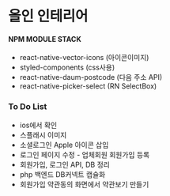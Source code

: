 # 올인 인테리어

#### NPM MODULE STACK
* react-native-vector-icons (아이콘이미지)
* styled-components (css사용)
* react-native-daum-postcode (다음 주소 API)
* react-native-picker-select (RN SelectBox)

### To Do List
* ios에서 확인
* 스플래시 이미지
* 소셜로그인 Apple 아이콘 삽입
* 로그인 페이지 수정 - 업체회원 회원가입 등록
* 회원가입, 로그인 API, DB 정리
* php 백엔드 DB커넥트 캡슐화
* 회원가입 약관동의 화면에서 약관보기 만들기